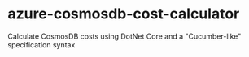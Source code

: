 # azure-cosmosdb-cost-calculator
Calculate CosmosDB costs using DotNet Core and a "Cucumber-like" specification syntax

